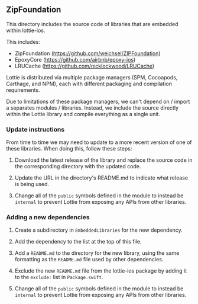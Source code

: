 ## ZipFoundation

This directory includes the source code of libraries that are embedded within lottie-ios.

This includes:
 - ZipFoundation (https://github.com/weichsel/ZIPFoundation)
 - EpoxyCore (https://github.com/airbnb/epoxy-ios)
 - LRUCache (https://github.com/nicklockwood/LRUCache)

Lottie is distributed via multiple package managers (SPM, Cocoapods, Carthage, and NPM),
each with different packaging and compilation requirements. 

Due to limitations of these package managers, we can't depend on / import 
a separates modules / libraries. Instead, we include the source
directly within the Lottie library and compile everything as a single unit.

### Update instructions

From time to time we may need to update to a more recent version of one of these libraries.
When doing this, follow these steps:

 1. Download the latest release of the library and replace the source code in 
    the corresponding directory with the updated code.
    
 2. Update the URL in the directory's README.md to indicate what release is being used.
 
 3. Change all of the `public` symbols defined in the module to instead be `internal`
    to prevent Lottie from exposing any APIs from other libraries.

### Adding a new dependencies

 1. Create a subdirectory in `EmbeddedLibraries` for the new dependency.

 2. Add the dependency to the list at the top of this file.

 3. Add a `README.md` to the directory for the new library, using the same formatting as the `README.md` file used by other dependencies.

 4. Exclude the new `README.md` file from the lottie-ios package by adding it to the `exclude:` list in `Package.swift`.

 5. Change all of the `public` symbols defined in the module to instead be `internal`
    to prevent Lottie from exposing any APIs from other libraries.
